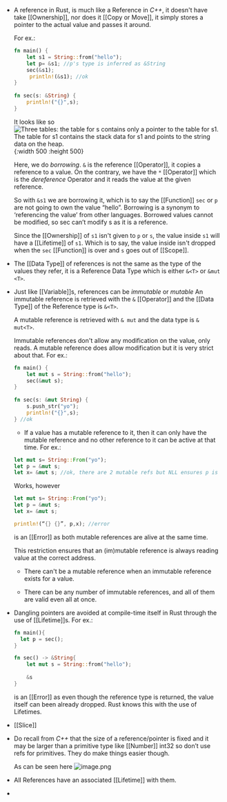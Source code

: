 - A reference in Rust, is much like a Reference in *C++*, it doesn't have take [[Ownership]], nor does it [[Copy or Move]], it simply stores a pointer to the actual value and passes it around.
  
  For ex.:
  ```rust
  fn main() {
      let s1 = String::from("hello");
      let p= &s1; //p's type is inferred as &String
      sec(&s1);
       println!(&s1); //ok
  }
   
  fn sec(s: &String) {
      println!("{}",s);
  }
  ```
  It looks like so
  ![Three tables: the table for s contains only a pointer to the table for s1. The table for s1 contains the stack data for s1 and points to the string data on the heap.](../assets/image_1689029258981_0.png){:width 500 :height 500}
  
  Here, we do *borrowing*. `&` is the reference [[Operator]], it copies a reference to a value. On the contrary, we have the ``*`` [[Operator]] which is the *dereference* Operator and it reads the value at the given reference.
  
  So with `&s1` we are borrowing it, which is to say the [[Function]] `sec` or `p` are not going to own the value “hello”. Borrowing is a synonym to ‘referencing the value’ from other languages. 
  Borrowed values cannot be modified, so sec can’t modify s as it is a reference.
  
  Since the [[Ownership]] of `s1` isn't given to `p` or `s`, the value inside `s1` will have a [[Lifetime]] of `s1`. Which is to say, the value inside isn't dropped when the `sec` [[Function]] is over and `s` goes out of [[Scope]].
- The [[Data Type]] of references is not the same as the type of the values they refer, it is a Reference Data Type which is either ``&<T>`` or ``&mut <T>``.
- Just like [[Variable]]s, references can be *immutable* or *mutable*
  An immutable reference is retrieved with the ``&`` [[Operator]] and the [[Data Type]] of the Reference type is ``&<T>``.
  
  A mutable reference is retrieved with ``& mut`` and the data type is ``& mut<T>``.
  
  Immutable references don't allow any modification on the value, only reads. A mutable reference does allow modification but it is very strict about that.
  For ex.:
  ```rust
  fn main() {
      let mut s = String::from("hello");
      sec(&mut s);
  }
   
  fn sec(s: &mut String) {
      s.push_str("yo");
      println!("{}",s);
  } //ok
  ```
  
  * If a value has a mutable reference to it, then it can only have the mutable reference and no other reference to it can be active at that time.
  For ex.:
  ```rust
  let mut s= String::From("yo");
  let p = &mut s;
  let x= &mut s; //ok, there are 2 mutable refs but NLL ensures p is already dropped
  ```
  Works, however
  ```rust
  let mut s= String::From("yo");
  let p = &mut s;
  let x= &mut s; 
  
  println!(“{} {}”, p,x); //error
  ```
  is an [[Error]] as both mutable references are alive at the same time.
  
  This restriction ensures that an (im)mutable reference is always reading value at the correct address.
  * There can't be a mutable reference when an immutable reference exists for a value.
  
  * There can be any number of immutable references, and all of them are valid even all at once.
- Dangling pointers are avoided at compile-time itself in Rust through the use of [[Lifetime]]s.
  For ex.:
  ```rust
  fn main(){
    let p = sec();
  }
  
  fn sec() -> &String{
      let mut s = String::from("hello");
      
      &s 
  }
  ```
  is an [[Error]] as even though the reference type is returned, the value itself can been already dropped. Rust knows this with the use of Lifetimes.
- [[Slice]]
- Do recall from *C++* that the size of a reference/pointer is fixed and it may be larger than a primitive type like [[Number]] int32 so don’t use refs for primitives. They do make things easier though.
  
  As can be seen here
  ![image.png](../assets/image_1689031775031_0.png)
- All References have an associated [[Lifetime]] with them.
-